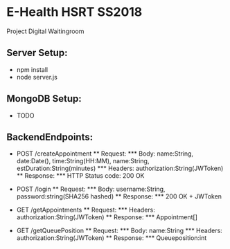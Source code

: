 # E-Health HSRT SS2018
Project Digital Waitingroom

## Server Setup:
* npm install
* node server.js

## MongoDB Setup:
* TODO

## BackendEndpoints:
* POST /createAppointment
** Request: 
*** Body: name:String, date:Date(), time:String(HH:MM), name:String, estDuration:String(minutes)
*** Headers: authorization:String(JWToken)
** Response:
*** HTTP Status code: 200 OK

* POST /login
** Request: 
*** Body: username:String, password:string(SHA256 hashed)
** Response:
*** 200 OK + JWToken

* GET /getAppointments
** Request: 
*** Headers: authorization:String(JWToken)
** Response: 
*** Appointment[]

* GET /getQueuePosition
** Request: 
*** Body: name:String
*** Headers: authorization:String(JWToken)
** Response: 
*** Queueposition:int